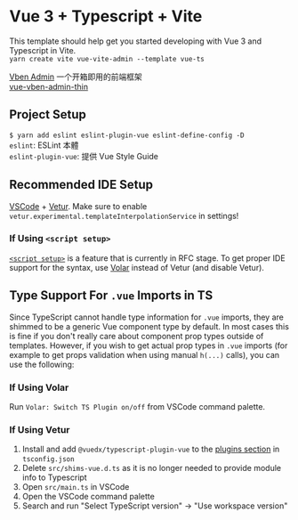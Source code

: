 # Vue 3 + Typescript + Vite

This template should help get you started developing with Vue 3 and Typescript in Vite.  
`yarn create vite vue-vite-admin --template vue-ts`

[Vben Admin](https://anncwb.github.io/vue-vben-admin-doc/) 一个开箱即用的前端框架  
[vue-vben-admin-thin](https://github.com/anncwb/vben-admin-thin-next)  

## Project Setup

`$ yarn add eslint eslint-plugin-vue eslint-define-config -D`  
`eslint`: ESLint 本體  
`eslint-plugin-vue`: 提供 Vue Style Guide  

## Recommended IDE Setup

[VSCode](https://code.visualstudio.com/) + [Vetur](https://marketplace.visualstudio.com/items?itemName=octref.vetur). Make sure to enable `vetur.experimental.templateInterpolationService` in settings!

### If Using `<script setup>`

[`<script setup>`](https://github.com/vuejs/rfcs/pull/227) is a feature that is currently in RFC stage. To get proper IDE support for the syntax, use [Volar](https://marketplace.visualstudio.com/items?itemName=johnsoncodehk.volar) instead of Vetur (and disable Vetur).

## Type Support For `.vue` Imports in TS

Since TypeScript cannot handle type information for `.vue` imports, they are shimmed to be a generic Vue component type by default. In most cases this is fine if you don't really care about component prop types outside of templates. However, if you wish to get actual prop types in `.vue` imports (for example to get props validation when using manual `h(...)` calls), you can use the following:

### If Using Volar

Run `Volar: Switch TS Plugin on/off` from VSCode command palette.

### If Using Vetur

1. Install and add `@vuedx/typescript-plugin-vue` to the [plugins section](https://www.typescriptlang.org/tsconfig#plugins) in `tsconfig.json`
2. Delete `src/shims-vue.d.ts` as it is no longer needed to provide module info to Typescript
3. Open `src/main.ts` in VSCode
4. Open the VSCode command palette
5. Search and run "Select TypeScript version" -> "Use workspace version"
